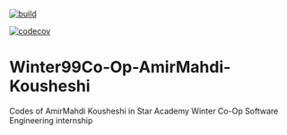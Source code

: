 [![build](https://github.com/Star-Academy/Winter99Co-Op-AmirMahdi-Kousheshi/actions/workflows/buildPipeline.yml/badge.svg)](https://github.com/Star-Academy/Winter99Co-Op-AmirMahdi-Kousheshi/actions/workflows/buildPipeline.yml)

[![codecov](https://codecov.io/gh/Star-Academy/Winter99Co-Op-AmirMahdi-Kousheshi/branch/master/graph/badge.svg?token=U2KRR4J217)](https://codecov.io/gh/Star-Academy/Winter99Co-Op-AmirMahdi-Kousheshi)

# Winter99Co-Op-AmirMahdi-Kousheshi
Codes of AmirMahdi Kousheshi in Star Academy Winter Co-Op Software Engineering internship
